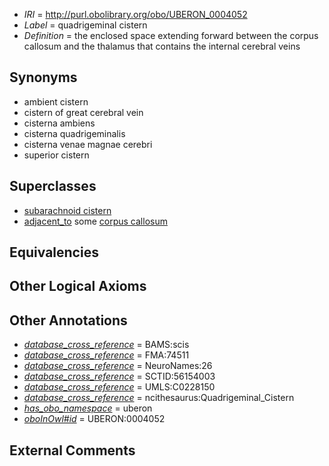  * *IRI* = http://purl.obolibrary.org/obo/UBERON_0004052
 * *Label* = quadrigeminal cistern
 * *Definition* = the enclosed space extending forward between the corpus callosum and the thalamus that contains the internal cerebral veins

## Synonyms

 * ambient cistern
 * cistern of great cerebral vein
 * cisterna ambiens
 * cisterna quadrigeminalis
 * cisterna venae magnae cerebri
 * superior cistern

## Superclasses

 * [subarachnoid cistern](../../UBERON/50/UBERON_0004050.md)
 * [adjacent_to](../../RO/20/RO_0002220.md) some [corpus callosum](../../UBERON/36/UBERON_0002336.md)

## Equivalencies


## Other Logical Axioms


## Other Annotations

 * *[database_cross_reference](../../ef/oboInOwl#hasDbXref.md)* = BAMS:scis
 * *[database_cross_reference](../../ef/oboInOwl#hasDbXref.md)* = FMA:74511
 * *[database_cross_reference](../../ef/oboInOwl#hasDbXref.md)* = NeuroNames:26
 * *[database_cross_reference](../../ef/oboInOwl#hasDbXref.md)* = SCTID:56154003
 * *[database_cross_reference](../../ef/oboInOwl#hasDbXref.md)* = UMLS:C0228150
 * *[database_cross_reference](../../ef/oboInOwl#hasDbXref.md)* = ncithesaurus:Quadrigeminal_Cistern
 * *[has_obo_namespace](../../ce/oboInOwl#hasOBONamespace.md)* = uberon
 * *[oboInOwl#id](../../id/oboInOwl#id.md)* = UBERON:0004052

## External Comments

